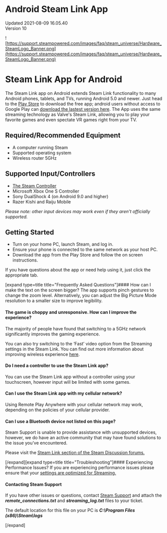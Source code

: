 # Android Steam Link App
Updated 2021-08-09 16.05.40  
Version 10  

![https://support.steampowered.com/images/faq/steam_universe/Hardware_SteamLogo_Banner.png](https://support.steampowered.com/images/faq/steam_universe/Hardware_SteamLogo_Banner.png)    
  
# Steam Link App for Android
The Steam Link app on Android extends Steam Link functionality to many Android phones, tablets, and TVs, running Android 5.0 and newer. Just head to the [Play Store](https://play.google.com/store/apps/details?id=com.valvesoftware.steamlink) to download the free app; android users without access to Google Play can [download the lastest version here](https://media.steampowered.com/steamlink/android/latest/steamlink-android.apk). The App uses the same streaming technology as Valve's Steam Link, allowing you to play your favorite games and even spectate VR games right from your TV.  
  
## Required/Recommended Equipment
  
* A computer running Steam
* Supported operating system
* Wireless router 5GHz
   
## Supported Input/Controllers
  
* [The Steam Controller](https://store.steampowered.com/app/353370/Steam_Controller/)
* Microsoft Xbox One S Controller
* Sony DualShock 4 (on Android 9.0 and higher)
* Razer Kishi and Raiju Mobile
  
*Please note: other input devices may work even if they aren’t officially supported.*  
  
## Getting Started
  
* Turn on your home PC, launch Steam, and log in.
* Ensure your phone is connected to the same network as your host PC.
* Download the app from the Play Store and follow the on screen instructions.
  
  
If you have questions about the app or need help using it, just click the appropriate tab.  
  
[expand type=title title="Frequently Asked Questions"]#### How can I make the text on the screen bigger?
The app supports pinch gestures to change the zoom level. Alternatively, you can adjust the Big Picture Mode resolution to a smaller size to improve legibility.  
  
#### The game is choppy and unresponsive. How can I improve the experience?
The majority of people have found that switching to a 5GHz network significantly improves the gaming experience.  
  
You can also try switching to the ‘Fast’ video option from the Streaming settings in the Steam Link. You can find out more information about improving wireless experience [here](https://help.steampowered.com/en/faqs/view/3E3D-BE6B-787D-A5D2).  
  
#### Do I need a controller to use the Steam Link app?
You can use the Steam Link app without a controller using your touchscreen, however input will be limited with some games.  
  
#### Can I use the Steam Link app with my cellular network?
Using Remote Play Anywhere with your cellular network may work, depending on the policies of your cellular provider.  
  
#### Can I use a Bluetooth device not listed on this page?
Steam Support is unable to provide assistance with unsupported devices, however, we do have an active community that may have found solutions to the issue you’ve encountered.  
  
Please visit the [Steam Link section of the Steam Discussion forums.](https://steamcommunity.com/app/353380/discussions/)  
  
[/expand][expand type=title title="Troubleshooting"]#### Experiencing Performance Issues?
If you are experiencing performance issues please ensure that your [settings are optimized for Streaming.](https://help.steampowered.com/en/faqs/view/3E3D-BE6B-787D-A5D2)  
  
#### Contacting Steam Support
If you have other issues or questions, contact [Steam Support](https://help.steampowered.com/en/wizard/HelpWithGameIssue/?appid=353380&issueid=354&nodeid=1&return_nodeid=9) and attach the ***remote_connections.txt*** and ***streaming_log.txt*** files to your ticket.  
  
The default location for this file on your PC is ***C:\Program Files (x86)\Steam\logs***  
  
[/expand]